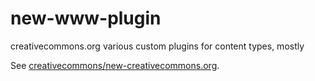 # new-www-plugin

creativecommons.org various custom plugins for content types, mostly

See [creativecommons/new-creativecommons.org][neworg].

[neworg]:https://github.com/creativecommons/new-creativecommons.org
